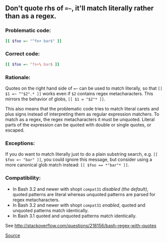 ## Don't quote rhs of `=~`, it'll match literally rather than as a regex.

### Problematic code:

```sh
[[ $foo =~ "^fo+ bar$" ]]
```

### Correct code:

```sh
[[ $foo =~ ^fo+\ bar$ ]]
```

### Rationale:

Quotes on the right hand side of `=~` can be used to match literally, so that `[[ $1 =~ ^"$2".* ]]` works even if `$2` contains regex metacharacters. This mirrors the behavior of globs, `[[ $1 = "$2"* ]]`.

This also means that the problematic code tries to match literal carets and plus signs instead of interpreting them as regular expression matchers.  To match as a regex, the regex metacharacters it must be unquoted. Literal parts of the expression can be quoted with double or single quotes, or escaped.

### Exceptions:

If you do want to match literally just to do a plain substring search, e.g. `[[ $foo =~ "bar" ]]`, you could ignore this message, but consider using a more canonical glob match instead: `[[ $foo == *"bar"* ]]`.

### Compatibility:

* In Bash 3.2 and newer with shopt `compat31` *disabled (the default)*, quoted patterns are literal whereas unquoted patterns are parsed for regex metacharacters.
* In Bash 3.2 and newer with shopt `compat31` *enabled*, quoted and unquoted patterns match identically.
* In Bash 3.1 quoted and unquoted patterns match identically.

See http://stackoverflow.com/questions/218156/bash-regex-with-quotes

[Source](https://github.com/koalaman/shellcheck/wiki/SC2076)

